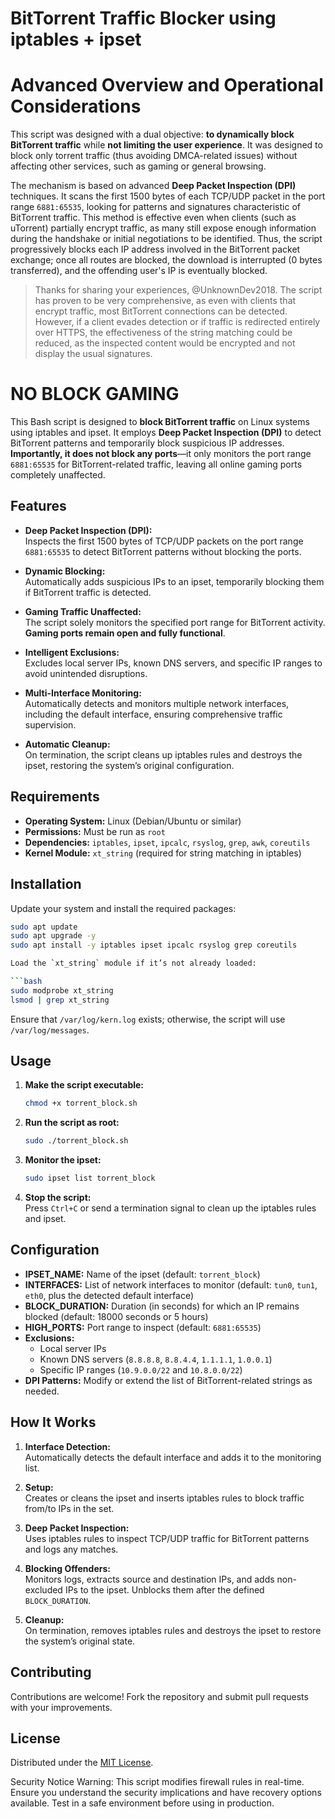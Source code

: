 # BitTorrent Traffic Blocker using iptables + ipset

# Advanced Overview and Operational Considerations

This script was designed with a dual objective: **to dynamically block BitTorrent traffic** while **not limiting the user experience**. It was designed to block only torrent traffic (thus avoiding DMCA-related issues) without affecting other services, such as gaming or general browsing.

The mechanism is based on advanced **Deep Packet Inspection (DPI)** techniques. It scans the first 1500 bytes of each TCP/UDP packet in the port range `6881:65535`, looking for patterns and signatures characteristic of BitTorrent traffic. This method is effective even when clients (such as uTorrent) partially encrypt traffic, as many still expose enough information during the handshake or initial negotiations to be identified. Thus, the script progressively blocks each IP address involved in the BitTorrent packet exchange; once all routes are blocked, the download is interrupted (0 bytes transferred), and the offending user's IP is eventually blocked.

> Thanks for sharing your experiences, @UnknownDev2018. The script has proven to be very comprehensive, as even with clients that encrypt traffic, most BitTorrent connections can be detected. However, if a client evades detection or if traffic is redirected entirely over HTTPS, the effectiveness of the string matching could be reduced, as the inspected content would be encrypted and not display the usual signatures.

# NO BLOCK GAMING

This Bash script is designed to **block BitTorrent traffic** on Linux systems using iptables and ipset. It employs **Deep Packet Inspection (DPI)** to detect BitTorrent patterns and temporarily block suspicious IP addresses. **Importantly, it does not block any ports**—it only monitors the port range `6881:65535` for BitTorrent-related traffic, leaving all online gaming ports completely unaffected.

## Features

- **Deep Packet Inspection (DPI):**  
  Inspects the first 1500 bytes of TCP/UDP packets on the port range `6881:65535` to detect BitTorrent patterns without blocking the ports.

- **Dynamic Blocking:**  
  Automatically adds suspicious IPs to an ipset, temporarily blocking them if BitTorrent traffic is detected.

- **Gaming Traffic Unaffected:**  
  The script solely monitors the specified port range for BitTorrent activity. **Gaming ports remain open and fully functional**.

- **Intelligent Exclusions:**  
  Excludes local server IPs, known DNS servers, and specific IP ranges to avoid unintended disruptions.

- **Multi-Interface Monitoring:**  
  Automatically detects and monitors multiple network interfaces, including the default interface, ensuring comprehensive traffic supervision.

- **Automatic Cleanup:**  
  On termination, the script cleans up iptables rules and destroys the ipset, restoring the system’s original configuration.

## Requirements

- **Operating System:** Linux (Debian/Ubuntu or similar)
- **Permissions:** Must be run as `root`
- **Dependencies:** `iptables`, `ipset`, `ipcalc`, `rsyslog`, `grep`, `awk`, `coreutils`
- **Kernel Module:** `xt_string` (required for string matching in iptables)

## Installation

Update your system and install the required packages:

```bash
sudo apt update
sudo apt upgrade -y
sudo apt install -y iptables ipset ipcalc rsyslog grep coreutils

Load the `xt_string` module if it’s not already loaded:

```bash
sudo modprobe xt_string
lsmod | grep xt_string
```

Ensure that `/var/log/kern.log` exists; otherwise, the script will use `/var/log/messages`.

## Usage

1. **Make the script executable:**

   ```bash
   chmod +x torrent_block.sh
   ```

2. **Run the script as root:**

   ```bash
   sudo ./torrent_block.sh
   ```

3. **Monitor the ipset:**

   ```bash
   sudo ipset list torrent_block
   ```

4. **Stop the script:**  
   Press `Ctrl+C` or send a termination signal to clean up the iptables rules and ipset.

## Configuration

- **IPSET_NAME:** Name of the ipset (default: `torrent_block`)
- **INTERFACES:** List of network interfaces to monitor (default: `tun0`, `tun1`, `eth0`, plus the detected default interface)
- **BLOCK_DURATION:** Duration (in seconds) for which an IP remains blocked (default: 18000 seconds or 5 hours)
- **HIGH_PORTS:** Port range to inspect (default: `6881:65535`)
- **Exclusions:**  
  - Local server IPs  
  - Known DNS servers (`8.8.8.8`, `8.8.4.4`, `1.1.1.1`, `1.0.0.1`)  
  - Specific IP ranges (`10.9.0.0/22` and `10.8.0.0/22`)
- **DPI Patterns:** Modify or extend the list of BitTorrent-related strings as needed.

## How It Works

1. **Interface Detection:**  
   Automatically detects the default interface and adds it to the monitoring list.

2. **Setup:**  
   Creates or cleans the ipset and inserts iptables rules to block traffic from/to IPs in the set.

3. **Deep Packet Inspection:**  
   Uses iptables rules to inspect TCP/UDP traffic for BitTorrent patterns and logs any matches.

4. **Blocking Offenders:**  
   Monitors logs, extracts source and destination IPs, and adds non-excluded IPs to the ipset. Unblocks them after the defined `BLOCK_DURATION`.

5. **Cleanup:**  
   On termination, removes iptables rules and destroys the ipset to restore the system’s original state.

## Contributing

Contributions are welcome! Fork the repository and submit pull requests with your improvements.

## License

Distributed under the [MIT License](LICENSE).

Security Notice
Warning: This script modifies firewall rules in real-time. Ensure you understand the security implications and have recovery options available. Test in a safe environment before using in production.
